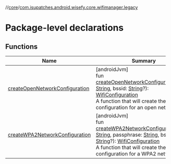 //[core](../../index.md)/[com.isupatches.android.wisefy.core.wifimanager.legacy](index.md)

# Package-level declarations

## Functions

| Name | Summary |
|---|---|
| [createOpenNetworkConfiguration](create-open-network-configuration.md) | [androidJvm]<br>fun [createOpenNetworkConfiguration](create-open-network-configuration.md)(ssid: [String](https://kotlinlang.org/api/latest/jvm/stdlib/kotlin/-string/index.html), bssid: [String](https://kotlinlang.org/api/latest/jvm/stdlib/kotlin/-string/index.html)?): [WifiConfiguration](https://developer.android.com/reference/kotlin/android/net/wifi/WifiConfiguration.html)<br>A function that will create the network configuration for an open network. |
| [createWPA2NetworkConfiguration](create-w-p-a2-network-configuration.md) | [androidJvm]<br>fun [createWPA2NetworkConfiguration](create-w-p-a2-network-configuration.md)(ssid: [String](https://kotlinlang.org/api/latest/jvm/stdlib/kotlin/-string/index.html), passphrase: [String](https://kotlinlang.org/api/latest/jvm/stdlib/kotlin/-string/index.html), bssid: [String](https://kotlinlang.org/api/latest/jvm/stdlib/kotlin/-string/index.html)?): [WifiConfiguration](https://developer.android.com/reference/kotlin/android/net/wifi/WifiConfiguration.html)<br>A function that will create the network configuration for a WPA2 network. |
